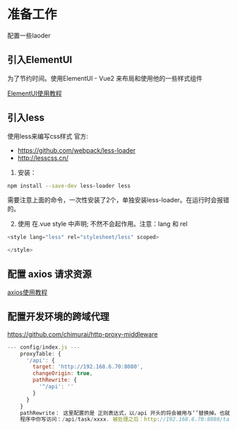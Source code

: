 # 准备工作
配置一些laoder

## 引入ElementUI

为了节约时间。使用ElementUI - Vue2 来布局和使用他的一些样式组件

[ElementUI使用教程](../element_ui.md)


## 引入less
使用less来编写css样式
官方:
* https://github.com/webpack/less-loader
* http://lesscss.cn/


1. 安装：
```bash
npm install --save-dev less-loader less
```
需要注意上面的命令，一次性安装了2个，单独安装less-loader。在运行时会报错的。

2. 使用
在.vue style 中声明; 不然不会起作用。注意：lang 和 rel

```javascript
<style lang="less" rel="stylesheet/less" scoped>

</style>
```


## 配置 axios 请求资源

[axios使用教程](../axios.md)


## 配置开发环境的跨域代理
https://github.com/chimurai/http-proxy-middleware

```javascript
--- config/index.js ---
    proxyTable: {
      '/api': {
        target: 'http://192.168.6.70:8080',
        changeOrigin: true,
        pathRewrite: {
          '^/api': ''
        }
      }
    }
    pathRewrite： 这里配置的是 正则表达式，以/api 开头的将会被用与‘’替换掉。也就是说
    程序中你写访问：/api/task/xxxx. 被处理之后：http://192.168.6.70:8080/task/xxxx
```



